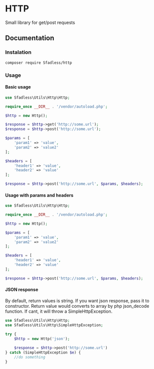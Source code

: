 # HTTP

Small library for get/post requests

## Documentation
### Instalation
```
composer require Sfadless/http
```
### Usage

#### Basic usage
```php
use Sfadless\Utils\Http\Http;

require_once __DIR__ . '/vendor/autoload.php';

$http = new Http();

$response = $http->get('http://some.url');
$response = $http->post('http://some.url');

$params = [
    'param1' => 'value',
    'param2' => 'value2'
];

$headers = [
    'header1' => 'value',
    'header2' => 'value'
];

$response = $http->post('http://some.url', $params, $headers);

```
#### Usage with params and headers
```php
use Sfadless\Utils\Http\Http;

require_once __DIR__ . '/vendor/autoload.php';

$http = new Http();

$params = [
    'param1' => 'value',
    'param2' => 'value2'
];

$headers = [
    'header1' => 'value',
    'header2' => 'value'
];

$response = $http->post('http://some.url', $params, $headers);
```

#### JSON response
By default, return values is string. If you want json response, pass it to constructor.
Return value would converts to array by php json_decode function. If cant, it will throw a SimpleHttpException.
```php
use Sfadless\Utils\Http\Http;
use Sfadless\Utils\Http\SimpleHttpException;

try {
    $http = new Http('json');
    
    $response = $http->post('http://some.url')
} catch (SimpleHttpException $e) {
    //do something    
}
```